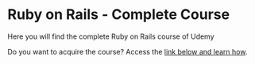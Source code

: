 # Ruby on Rails - Complete Course

Here you will find the complete Ruby on Rails course of Udemy 

Do you want to acquire the course? Access the [link below and learn how](https://www.udemy.com/rubyonrails/).
